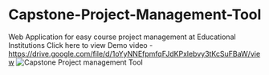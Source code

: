 # Capstone-Project-Management-Tool
Web Application for easy course project management at Educational Institutions
Click here to view Demo video - https://drive.google.com/file/d/1oYyNNEfpmfqFJdKPxlebvy3tKcSuFBaW/view
![Capstone Project management Tool](https://github.com/vaisaali-96/Capstone-Project-Management-Tool/assets/113218119/15887f64-7484-4ea8-9751-573e1ae0f4d4)

